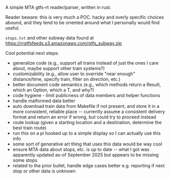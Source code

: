 A simple MTA gtfs-rt reader/parser, written in rust.

Reader beware: this is very much a POC. hacky and overly specific choices abound, and they
tend to be oriented around what I personally would find useful.

`stops.txt` and other subway data found at https://rrgtfsfeeds.s3.amazonaws.com/gtfs_subway.zip

Cool potential next steps:
- generalize code (e.g., support all trains instead of just the ones I care about, maybe support other train systems?)
- customizability (e.g., allow user to override "near enough" distance/time, specify train, filter on direction, etc.)
- better document code semantics (e.g., which methods return a Result<T>, which an Option<T>, which a T, and why?)
- code hygiene - limit publicness of data members and helper functions
- handle malformed data better 
- auto download train data from Makefile if not present, and store it in a more consistent, reliable place
-- currently assume a consistent delivery format and return an error if wrong, but could try to proceed instead
- route lookup (given a starting location and a destination, determine the best train route)
- run this on a pi hooked up to a simple display so I can actually use this info
- some sort of generative art thing that uses this data would be way cool
- ensure MTA data about stops, etc. is up to date 
-- what I got was apparently updated as-of September 2025 but appears to be missing some stops
- related to the prior bullet, handle edge cases better e.g. reporting if next stop or other data is unknown
